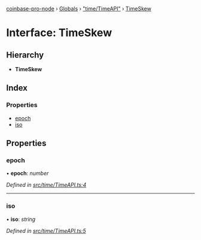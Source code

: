 [coinbase-pro-node](../README.md) › [Globals](../globals.md) › ["time/TimeAPI"](../modules/_time_timeapi_.md) › [TimeSkew](_time_timeapi_.timeskew.md)

# Interface: TimeSkew

## Hierarchy

- **TimeSkew**

## Index

### Properties

- [epoch](_time_timeapi_.timeskew.md#epoch)
- [iso](_time_timeapi_.timeskew.md#iso)

## Properties

### epoch

• **epoch**: _number_

_Defined in [src/time/TimeAPI.ts:4](https://github.com/bennyn/coinbase-pro-node/blob/2c257dd/src/time/TimeAPI.ts#L4)_

---

### iso

• **iso**: _string_

_Defined in [src/time/TimeAPI.ts:5](https://github.com/bennyn/coinbase-pro-node/blob/2c257dd/src/time/TimeAPI.ts#L5)_
